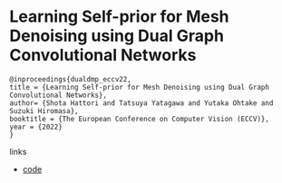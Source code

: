 # Learning Self-prior for Mesh Denoising using Dual Graph Convolutional Networks

```
@inproceedings{dualdmp_eccv22,
title = {Learning Self-prior for Mesh Denoising using Dual Graph Convolutional Networks},
author= {Shota Hattori and Tatsuya Yatagawa and Yutaka Ohtake and Suzuki Hiromasa},
booktitle = {The European Conference on Computer Vision (ECCV)},
year = {2022}
}
```

links
- [code](https://github.com/astaka-pe/Dual-DMP)

